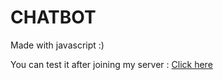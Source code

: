 # CHATBOT

Made with javascript :)

You can test it after joining my server : [Click here](https://discord.gg/invite/P9gGZaXWGR)

